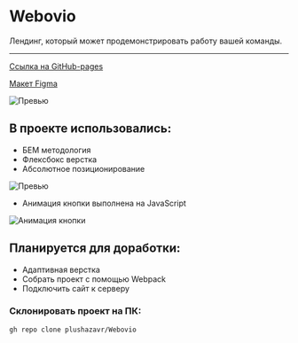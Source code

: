 # Webovio
Лендинг, который может продемонстрировать работу вашей команды. 
***

[Ссылка на GitHub-pages](https://plushazavr.github.io/Webovio/)

[Макет Figma](https://www.figma.com/file/2rdy1qjBTl7D6BAC8S4qlf/)

![Превью](https://github.com/plushazavr/IMG/blob/e896a231006a2328c0012c8fa4a85f4bd0b83432/weboviojpg.jpg)

## В проекте использовались: 
* БЕМ методология
* Флексбокс верстка
* Абсолютное позиционирование

![Превью](https://github.com/plushazavr/IMG/blob/bd6d9f561422d6e3f99f7861f599384a87f7f835/webovio1.jpg)

* Анимация кнопки выполнена на JavaScript

![Анимация кнопки](https://github.com/plushazavr/IMG/blob/19162666dfbb17fd516d0d734b8be65cc7c6bebc/Untitled.gif)

## Планируется для доработки:
* Адаптивная верстка
* Собрать проект с помощью Webpack
* Подключить сайт к серверу


### Склонировать проект на ПК:
    gh repo clone plushazavr/Webovio
